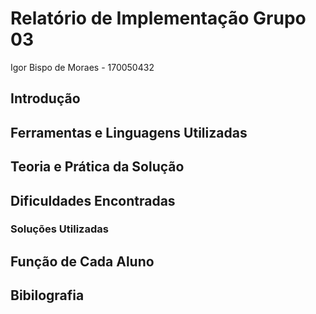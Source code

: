 # Relatório de Implementação Grupo 03

Igor Bispo de Moraes - 170050432

## Introdução

## Ferramentas e Linguagens Utilizadas

## Teoria e Prática da Solução

## Dificuldades Encontradas

### Soluções Utilizadas

## Função de Cada Aluno

## Bibilografia